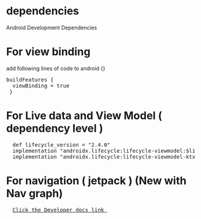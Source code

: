 # dependencies
Android Development Dependencies

# For view binding 
add following lines of code to android {} <br>
<pre>
buildFeatures {
  viewBinding = true
 }
</pre>

# For Live data and View Model ( dependency level ) 
<pre>
  def lifecycle_version = "2.4.0"
  implementation "androidx.lifecycle:lifecycle-viewmodel:$lifecycle_version"
  implementation "androidx.lifecycle:lifecycle-viewmodel-ktx:$lifecycle_version"
</pre>

# For navigation ( jetpack ) (New with Nav graph)

<pre>
  <a target="_blank" href="https://developer.android.com/jetpack/androidx/releases/navigation">Click the Developer docs link </a>
</pre>

